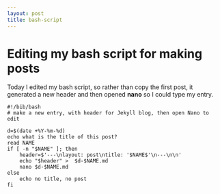 ```yaml
---
layout: post
title: bash-script
---
```


# Editing my bash script for making posts

Today I edited my bash script, so rather than copy the first post, it generated a new header and then opened **nano** so I could type my entry.

```
#!/bib/bash
# make a new entry, with header for Jekyll blog, then open Nano to edit

d=$(date +%Y-%m-%d)
echo what is the title of this post?
read NAME
if [ -n "$NAME" ]; then
    header=$'---\nlayout: post\ntitle: '$NAME$'\n---\n\n'
    echo "$header" >  $d-$NAME.md
    nano $d-$NAME.md
else
    echo no title, no post
fi
```
